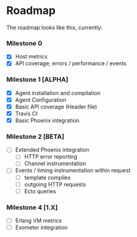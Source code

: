 # Roadmap

The roadmap looks like this, currently:

### Milestone 0
 - [x] Host metrics
 - [x] API coverage; errors / performance / events

### Milestone 1 [ALPHA]
 - [x] Agent installation and compilation
 - [x] Agent Configuration
 - [x] Basic API coverage (Header file)
 - [x] Travis CI
 - [x] Basic Phoenix integration

### Milestone 2 [BETA]
- [ ] Extended Phoenix integration
  - [ ] HTTP error reporting
  - [ ] Channel instrumentation
- [ ] Events / timing instrumentation within request
  - [ ] template compiles
  - [ ] outgoing HTTP requests
  - [ ] Ecto queries

### Milestone 4 [1.X]
- [ ] Erlang VM metrics
- [ ] Exometer integration
